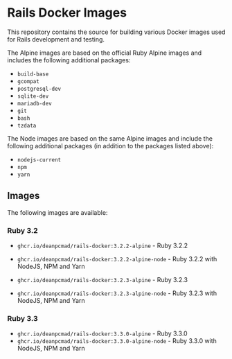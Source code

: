 # Rails Docker Images

This repository contains the source for building various Docker images used
for Rails development and testing.

The Alpine images are based on the official Ruby Alpine images and includes
the following additional packages:

- `build-base`
- `gcompat`
- `postgresql-dev`
- `sqlite-dev`
- `mariadb-dev`
- `git`
- `bash`
- `tzdata`

The Node images are based on the same Alpine images and include the following
additional packages (in addition to the packages listed above):

- `nodejs-current`
- `npm`
- `yarn`

## Images

The following images are available:

### Ruby 3.2

- `ghcr.io/deanpcmad/rails-docker:3.2.2-alpine` - Ruby 3.2.2
- `ghcr.io/deanpcmad/rails-docker:3.2.2-alpine-node` - Ruby 3.2.2 with NodeJS, NPM and Yarn

- `ghcr.io/deanpcmad/rails-docker:3.2.3-alpine` - Ruby 3.2.3
- `ghcr.io/deanpcmad/rails-docker:3.2.3-alpine-node` - Ruby 3.2.3 with NodeJS, NPM and Yarn

### Ruby 3.3

- `ghcr.io/deanpcmad/rails-docker:3.3.0-alpine` - Ruby 3.3.0
- `ghcr.io/deanpcmad/rails-docker:3.3.0-alpine-node` - Ruby 3.3.0 with NodeJS, NPM and Yarn
